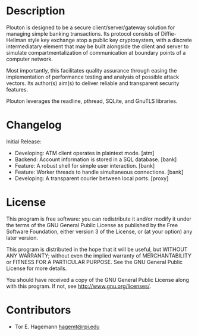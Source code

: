 Description
===========

  Plouton is designed to be a secure client/server/gateway solution
  for managing simple banking transactions. Its protocol consists of
  Diffie-Hellman style key exchange atop a public key cryptosystem,
  with a discrete intermediatary element that may be built alongside
  the client and server to simulate compartmentalization of
  communication at boundary points of a computer network.

  Most importantly, this facilitates quality assurance through
  easing the implementation of performance testing and analysis
  of possible attack vectors. Its author(s) aim(s) to deliver
  reliable and transparent security features.

  Plouton leverages the readline, pthread, SQLite, and GnuTLS libraries.

Changelog
=========

  Initial Release:

  * Developing: ATM client operates in plaintext mode. [atm]
  * Backend: Account information is stored in a SQL database. [bank]
  * Feature: A robust shell for simple user interaction. [bank]
  * Feature: Worker threads to handle simultaneous connections. [bank]
  * Developing: A transparent courier between local ports. [proxy]

License
=======

  This program is free software: you can redistribute it and/or modify
  it under the terms of the GNU General Public License as published by
  the Free Software Foundation, either version 3 of the License, or
  (at your option) any later version.

  This program is distributed in the hope that it will be useful,
  but WITHOUT ANY WARRANTY; without even the implied warranty of
  MERCHANTABILITY or FITNESS FOR A PARTICULAR PURPOSE.  See the
  GNU General Public License for more details.

  You should have received a copy of the GNU General Public License
  along with this program.  If not, see <http://www.gnu.org/licenses/>.

Contributors
============

  * Tor E. Hagemann <hagemt@rpi.edu>

